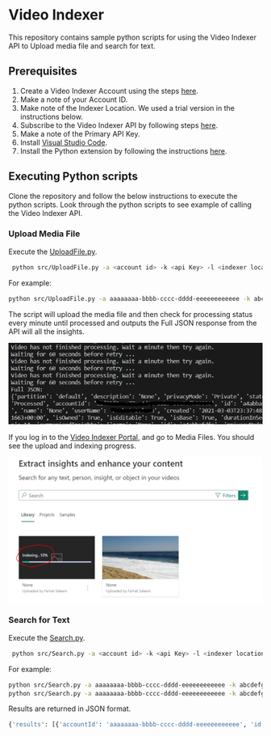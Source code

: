 # Video Indexer

This repository contains sample python scripts for using the Video Indexer API to Upload media file and search for text.

## Prerequisites

1) Create a Video Indexer Account using the steps [here](https://docs.microsoft.com/en-us/azure/media-services/video-indexer/connect-to-azure).
1) Make a note of your Account ID.
1) Make note of the Indexer Location. We used a trial version in the instructions below.
1) Subscribe to the Video Indexer API by following steps [here](https://docs.microsoft.com/en-us/azure/media-services/video-indexer/video-indexer-use-apis#subscribe-to-the-api).
1) Make a note of the Primary API Key.
1) Install [Visual Studio Code](https://code.visualstudio.com/).
1) Install the Python extension by following the instructions [here](https://marketplace.visualstudio.com/items?itemName=ms-python.python).

## Executing Python scripts 

Clone the repository and follow the below instructions to execute the python scripts. Look through the python scripts to see example of calling the Video Indexer API.

### Upload Media File

Execute the [UploadFile.py](src/UploadFile.py).

~~~bash
 python src/UploadFile.py -a <account id> -k <api Key> -l <indexer location> -f <file path to upload> 
~~~

For example:

~~~bash
python src/UploadFile.py -a aaaaaaaa-bbbb-cccc-dddd-eeeeeeeeeeee -k abcdefg12345 -l trial -f data/beach_waves_narrated.mp4 
~~~

The script will upload the media file and then check for processing status every minute until processed and outputs the Full JSON response from the API will all the insights.

![](images/ss1.PNG)

If you log in to the [Video Indexer Portal](https://www.videoindexer.ai/), and go to Media Files. You should see the upload and indexing progress.

![](images/ss2.PNG)

### Search for Text

Execute the [Search.py](src/Search.py).

~~~bash
 python src/Search.py -a <account id> -k <api Key> -l <indexer location> -q <query> 
~~~

For example:

~~~bash
python src/Search.py -a aaaaaaaa-bbbb-cccc-dddd-eeeeeeeeeeee -k abcdefg12345 -l trial -q "coronado"
python src/Search.py -a aaaaaaaa-bbbb-cccc-dddd-eeeeeeeeeeee -k abcdefg12345 -l trial -q "coronado beach" 
~~~

Results are returned in JSON format. 

~~~bash
{'results': [{'accountId': 'aaaaaaaa-bbbb-cccc-dddd-eeeeeeeeeeee', 'id': '368b37c2b4', 'partition': 'default', 'externalId': None, 'metadata': None, 'name': 'None', 'description': 'None', 'created': '2021-03-03T22:25:39.151+00:00', 'lastModified': '2021-03-03T22:31:33.081+00:00', 'lastIndexed': '2021-03-03T22:25:44.172+00:00', 'privacyMode': 'Private', 'userName': 'Farhat Saleem', 'isOwned': True, 'isBase': True, 'hasSourceVideoFile': True, 'state': 'Processed', 'moderationState': 'OK', 'reviewState': 'None', 'processingProgress': '100%', 'durationInSeconds': 13, 'thumbnailVideoId': '368b37c2b4', 'thumbnailId': '49671fad-b4a7-4414-b0a5-d14cb628dc1f', 'searchMatches': [{'startTime': '00:00:00', 'type': 'Transcript', 'text': "Here's a few shots of the waves in Coronado Beach", 'exactText': 'Coronado'}, {'startTime': '00:00:00', 'type': 'NamedLocation', 'text': 'Coronado Beach', 'exactText': 'Coronado'}], 'indexingPreset': 'Default', 'streamingPreset': 'Default', 'sourceLanguage': 'en-US', 'sourceLanguages': ['en-US'], 'personModelId': '00000000-0000-0000-0000-000000000000'}], 'nextPage': {'pageSize': 25, 'skip': 0, 'done': True}}
~~~
